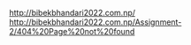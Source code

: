 http://bibekbhandari2022.com.np/
http://bibekbhandari2022.com.np/Assignment-2/404%20Page%20not%20found
